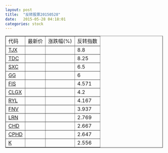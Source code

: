 ```yaml
---
layout: post
title:  "反转股票20150528"
date:   2015-05-28 04:18:01
categories: stock
---
```


<script type="text/javascript">
var stockList = []
stockList.push('gb_tjx');
stockList.push('gb_tdc');
stockList.push('gb_sxc');
stockList.push('gb_gg');
stockList.push('gb_fis');
stockList.push('gb_clgx');
stockList.push('gb_ryl');
stockList.push('gb_fnv');
stockList.push('gb_lrn');
stockList.push('gb_chd');
stockList.push('gb_cphd');
stockList.push('gb_k');
</script>

<table border="1">
 <tr>
 <td>代码</td>
  <td>最新价</td>
  <td>涨跌幅(%)</td>
 <td>反转指数</td>
</tr>
  <tr id="tjx"><td><a href="http://stock.finance.sina.com.cn/usstock/quotes/TJX.html" target="_blank">TJX</a></td><td></td><td></td><td>8.8</td></tr>
  <tr id="tdc"><td><a href="http://stock.finance.sina.com.cn/usstock/quotes/TDC.html" target="_blank">TDC</a></td><td></td><td></td><td>8.25</td></tr>
  <tr id="sxc"><td><a href="http://stock.finance.sina.com.cn/usstock/quotes/SXC.html" target="_blank">SXC</a></td><td></td><td></td><td>6.5</td></tr>
  <tr id="gg"><td><a href="http://stock.finance.sina.com.cn/usstock/quotes/GG.html" target="_blank">GG</a></td><td></td><td></td><td>6</td></tr>
  <tr id="fis"><td><a href="http://stock.finance.sina.com.cn/usstock/quotes/FIS.html" target="_blank">FIS</a></td><td></td><td></td><td>4.571</td></tr>
  <tr id="clgx"><td><a href="http://stock.finance.sina.com.cn/usstock/quotes/CLGX.html" target="_blank">CLGX</a></td><td></td><td></td><td>4.2</td></tr>
  <tr id="ryl"><td><a href="http://stock.finance.sina.com.cn/usstock/quotes/RYL.html" target="_blank">RYL</a></td><td></td><td></td><td>4.167</td></tr>
  <tr id="fnv"><td><a href="http://stock.finance.sina.com.cn/usstock/quotes/FNV.html" target="_blank">FNV</a></td><td></td><td></td><td>3.937</td></tr>
  <tr id="lrn"><td><a href="http://stock.finance.sina.com.cn/usstock/quotes/LRN.html" target="_blank">LRN</a></td><td></td><td></td><td>2.769</td></tr>
  <tr id="chd"><td><a href="http://stock.finance.sina.com.cn/usstock/quotes/CHD.html" target="_blank">CHD</a></td><td></td><td></td><td>2.667</td></tr>
  <tr id="cphd"><td><a href="http://stock.finance.sina.com.cn/usstock/quotes/CPHD.html" target="_blank">CPHD</a></td><td></td><td></td><td>2.647</td></tr>
  <tr id="k"><td><a href="http://stock.finance.sina.com.cn/usstock/quotes/K.html" target="_blank">K</a></td><td></td><td></td><td>2.556</td></tr>
</table>
